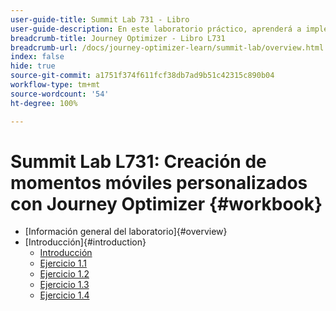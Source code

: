 ```yaml
---
user-guide-title: Summit Lab 731 - Libro
user-guide-description: En este laboratorio práctico, aprenderá a implementar una estrategia de marketing multicanal que incluya campañas y recorridos de mensajería en la aplicación, notificaciones push, SMS y correo electrónico en Adobe Journey Optimizer.
breadcrumb-title: Journey Optimizer - Libro L731
breadcrumb-url: /docs/journey-optimizer-learn/summit-lab/overview.html
index: false
hide: true
source-git-commit: a1751f374f611fcf38db7ad9b51c42315c890b04
workflow-type: tm+mt
source-wordcount: '54'
ht-degree: 100%

---
```



# Summit Lab L731: Creación de momentos móviles personalizados con Journey Optimizer {#workbook}

+ [Información general del laboratorio]{#overview}
+ [Introducción]{#introduction}
   + [Introducción](/help/l731-lab-workbook/Introduction/introduction.md)
   + [Ejercicio 1.1](/help/l731-lab-workbook/Introduction/exercise-1-1.md)
   + [Ejercicio 1.2](/help/l731-lab-workbook/Introduction/exercise-1-2.md)
   + [Ejercicio 1.3](/help/l731-lab-workbook/Introduction/exercise-1-3.md)
   + [Ejercicio 1.4](/help/l731-lab-workbook/Introduction/exercise-1-4.md)
